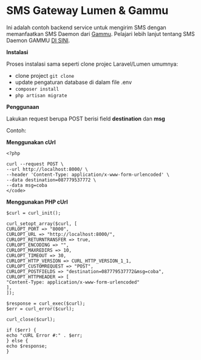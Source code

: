 
<h1>SMS Gateway Lumen & Gammu</h1>

Ini adalah contoh backend service untuk mengirim SMS dengan memanfaatkan SMS Daemon dari [Gammu](https://wammu.eu/gammu/).
Pelajari lebih lanjut tentang SMS Daemon GAMMU [DI SINI](https://docs.gammu.org/smsd/).

**Instalasi**

Proses instalasi sama seperti clone projec Laravel/Lumen umumnya:
- clone project <code>git clone</code>
- update pengaturan database di dalam file .env
- <code>composer install</code>
- <code>php artisan migrate</code>

**Penggunaan**

Lakukan request berupa POST berisi field **destination** dan **msg**

Contoh:

**Menggunakan cUrl**

````
<?php

curl --request POST \
--url http://localhost:8000/ \
--header 'Content-Type: application/x-www-form-urlencoded' \
--data destination=087779537772 \
--data msg=coba
</code>
````


**Menggunakan PHP cUrl**

````
$curl = curl_init();

curl_setopt_array($curl, [
CURLOPT_PORT => "8000",
CURLOPT_URL => "http://localhost:8000/",
CURLOPT_RETURNTRANSFER => true,
CURLOPT_ENCODING => "",
CURLOPT_MAXREDIRS => 10,
CURLOPT_TIMEOUT => 30,
CURLOPT_HTTP_VERSION => CURL_HTTP_VERSION_1_1,
CURLOPT_CUSTOMREQUEST => "POST",
CURLOPT_POSTFIELDS => "destination=087779537772&msg=coba",
CURLOPT_HTTPHEADER => [
"Content-Type: application/x-www-form-urlencoded"
],
]);

$response = curl_exec($curl);
$err = curl_error($curl);

curl_close($curl);

if ($err) {
echo "cURL Error #:" . $err;
} else {
echo $response;
}

